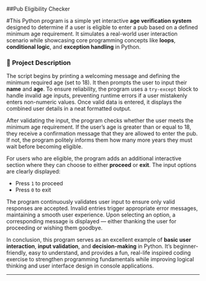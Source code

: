 ##Pub Eligibility Checker

#This Python program is a simple yet interactive **age verification system** designed to determine if a user is eligible to enter a pub based on a defined minimum age requirement. It simulates a real-world user interaction scenario while showcasing core programming concepts like **loops**, **conditional logic**, and **exception handling** in Python.

### 🧾 **Project Description**

The script begins by printing a welcoming message and defining the minimum required age (set to 18). It then prompts the user to input their **name** and **age**. To ensure reliability, the program uses a `try-except` block to handle invalid age inputs, preventing runtime errors if a user mistakenly enters non-numeric values. Once valid data is entered, it displays the combined user details in a neat formatted output.

After validating the input, the program checks whether the user meets the minimum age requirement. If the user’s age is greater than or equal to 18, they receive a confirmation message that they are allowed to enter the pub. If not, the program politely informs them how many more years they must wait before becoming eligible.

For users who are eligible, the program adds an additional interactive section where they can choose to either **proceed** or **exit**. The input options are clearly displayed:

* Press `1` to proceed
* Press `0` to exit

The program continuously validates user input to ensure only valid responses are accepted. Invalid entries trigger appropriate error messages, maintaining a smooth user experience. Upon selecting an option, a corresponding message is displayed — either thanking the user for proceeding or wishing them goodbye.

In conclusion, this program serves as an excellent example of **basic user interaction**, **input validation**, and **decision-making** in Python. It’s beginner-friendly, easy to understand, and provides a fun, real-life inspired coding exercise to strengthen programming fundamentals while improving logical thinking and user interface design in console applications.
**********************************************************************************************************************************************************************************

